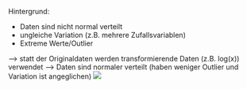 Hintergrund: 
- Daten sind nicht normal verteilt 
- ungleiche Variation (z.B. mehrere Zufallsvariablen)
- Extreme Werte/Outlier

--> statt der Originaldaten werden transformierende Daten (z.B. log(x)) verwendet --> Daten sind normaler verteilt (haben weniger Outlier und Variation ist angeglichen)
![](Pasted%20image%2020240425100436.png)
